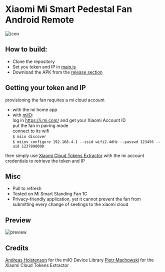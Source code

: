 # Xiaomi Mi Smart Pedestal Fan Android Remote

![icon](https://user-images.githubusercontent.com/29152432/196554368-636a4617-a4e0-40fc-bc91-93c1be8183fe.png)

## How to build:
 - Clone the repository
 - Set you token and IP in [main.js](https://github.com/m0n4/Xiaomi-Mi-Smart-Pedestal-Fan-Android-Remote/blob/main/main.js)
 - Download the APK from the [release section](https://github.com/m0n4/Xiaomi-Mi-Smart-Pedestal-Fan-Android-Remote/releases/tag/Android)

## Getting your token and IP 
provisioning the fan requires a mi cloud account  
- with the mi home app  
- with [miIO](https://github.com/aholstenson/miio):  
	log in https://i.mi.com/ and get your Xiaomi Account ID  
	put the fan in pairing mode  
	connect to its wifi  
	`$ miio discover`  
	`$ miiov configure 192.168.4.1 --ssid wifi2.4dHz --passwd 123456 --uid 1237890000`  
 
then simply use [Xiaomi Cloud Tokens Extractor](https://github.com/PiotrMachowski/Xiaomi-cloud-tokens-extractor) with the mi account credentials to retrieve the token and IP  

## Misc
 - Pull to refresh
 - Tested on Mi Smart Standing Fan 1C
 - Privacy-friendly application, yet it cannot prevent the fan from submitting every change of seetings to the xiaomi cloud

## Preview
![preview](https://user-images.githubusercontent.com/29152432/196554333-df42539a-9c2d-44d9-9c1d-37ff2f3d567d.png)

## Credits
[Andreas Holstenson](https://github.com/aholstenson) for the miIO Device Library
[Piotr Machowski](https://github.com/PiotrMachowski) for the Xiaomi Cloud Tokens Extractor
